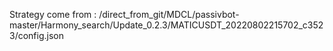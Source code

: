 Strategy come from : /direct_from_git/MDCL/passivbot-master/Harmony_search/Update_0.2.3/MATICUSDT_20220802215702_c3523/config.json